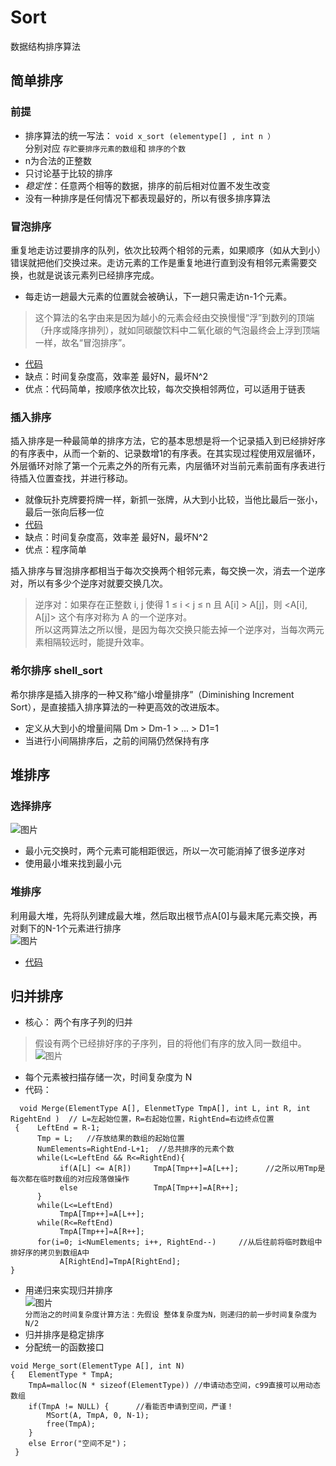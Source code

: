 # **Sort**
数据结构排序算法  
## 简单排序
### 前提
* 排序算法的统一写法：  `void x_sort (elementype[] , int n ）`  
分别对应 `存贮要排序元素的数组`和 `排序的个数`  
* n为合法的正整数
* 只讨论基于比较的排序
* *稳定性*：任意两个相等的数据，排序的前后相对位置不发生改变
* 没有一种排序是任何情况下都表现最好的，所以有很多排序算法
### 冒泡排序
重复地走访过要排序的队列，依次比较两个相邻的元素，如果顺序（如从大到小）错误就把他们交换过来。走访元素的工作是重复地进行直到没有相邻元素需要交换，也就是说该元素列已经排序完成。  
* 每走访一趟最大元素的位置就会被确认，下一趟只需走访n-1个元素。
>这个算法的名字由来是因为越小的元素会经由交换慢慢“浮”到数列的顶端（升序或降序排列），就如同碳酸饮料中二氧化碳的气泡最终会上浮到顶端一样，故名“冒泡排序”。    
* [代码](https://github.com/Neural1996/Sort/blob/main/%E5%86%92%E6%B3%A1bubble.c)  
* 缺点：时间复杂度高，效率差 最好N，最坏N^2
* 优点：代码简单，按顺序依次比较，每次交换相邻两位，可以适用于链表
### 插入排序
插入排序是一种最简单的排序方法，它的基本思想是将一个记录插入到已经排好序的有序表中，从而一个新的、记录数增1的有序表。在其实现过程使用双层循环，外层循环对除了第一个元素之外的所有元素，内层循环对当前元素前面有序表进行待插入位置查找，并进行移动。
* 就像玩扑克牌要捋牌一样，新抓一张牌，从大到小比较，当他比最后一张小，最后一张向后移一位
* [代码](https://github.com/Neural1996/Sort/blob/main/%E6%8F%92%E5%85%A5insertion.c)
* 缺点：时间复杂度高，效率差 最好N，最坏N^2
* 优点：程序简单

插入排序与冒泡排序都相当于每次交换两个相邻元素，每交换一次，消去一个逆序对，所以有多少个逆序对就要交换几次。
>逆序对：如果存在正整数 i, j 使得 1 ≤ i < j ≤ n 且 A[i] > A[j]，则 <A[i], A[j]> 这个有序对称为 A 的一个逆序对。  
所以这两算法之所以慢，是因为每次交换只能去掉一个逆序对，当每次两元素相隔较远时，能提升效率。  
### 希尔排序 shell_sort
希尔排序是插入排序的一种又称“缩小增量排序”（Diminishing Increment Sort），是直接插入排序算法的一种更高效的改进版本。  
* 定义从大到小的增量间隔 Dm > Dm-1 > ... > D1=1 
* 当进行小间隔排序后，之前的间隔仍然保持有序 
## 堆排序
### 选择排序
![图片](https://user-images.githubusercontent.com/88218815/127792650-6f33508b-ddd1-44a3-b0ab-7b17829931ca.png)
* 最小元交换时，两个元素可能相距很远，所以一次可能消掉了很多逆序对
* 使用最小堆来找到最小元
### 堆排序 
利用最大堆，先将队列建成最大堆，然后取出根节点A[0]与最末尾元素交换，再对剩下的N-1个元素进行排序  
![图片](https://user-images.githubusercontent.com/88218815/127794145-c99a8daf-bc1c-4730-8e1e-e2484d90b7b6.png)
* [代码](https://github.com/Neural1996/Sort/blob/main/%E5%A0%86%E6%8E%92%E5%BA%8Fheapsort.c)
## 归并排序
* 核心： 两个有序子列的归并  
>假设有两个已经排好序的子序列，目的将他们有序的放入同一数组中。    
![图片](https://user-images.githubusercontent.com/88218815/127796640-5f6381b2-7e55-4013-97ac-0605ac01a46e.png)
* 每个元素被扫描存储一次，时间复杂度为 N  
* 代码：  
```
  void Merge(ElementType A[], ElenmetType TmpA[], int L, int R, int RigehtEnd )  // L=左起始位置，R=右起始位置，RightEnd=右边终点位置
 {    LeftEnd = R-1;
      Tmp = L;   //存放结果的数组的起始位置
      NumElements=RightEnd-L+1;  //总共排序的元素个数
      while(L<=LeftEnd && R<=RightEnd){
           if(A[L] <= A[R])     TmpA[Tmp++]=A[L++];      //之所以用Tmp是每次都在临时数组的对应段落做操作
           else                 TmpA[Tmp++]=A[R++];
      }
      while(L<=LeftEnd)
           TmpA[Tmp++]=A[L++];
      while(R<=ReftEnd)
           TmpA[Tmp++]=A[R++];
      for(i=0; i<NumElements; i++, RightEnd--)     //从后往前将临时数组中排好序的拷贝到数组A中
           A[RightEnd]=TmpA[RightEnd];
} 
```  
* 用递归来实现归并排序  
![图片](https://user-images.githubusercontent.com/88218815/127874947-554c8b62-acc7-4dcf-86c2-e2a459bd190d.png)  
`分而治之的时间复杂度计算方法：先假设 整体复杂度为N，则递归的前一步时间复杂度为N/2`
* 归并排序是稳定排序 
* 分配统一的函数接口
```
void Merge_sort(ElementType A[], int N)
{   ElementType * TmpA;
    TmpA=malloc(N * sizeof(ElementType)) //申请动态空间，c99直接可以用动态数组
    if(TmpA != NULL) {      //看能否申请到空间，严谨！
        MSort(A, TmpA, 0, N-1);   
        free(TmpA);
    }
    else Error("空间不足")；
 }
 ```
